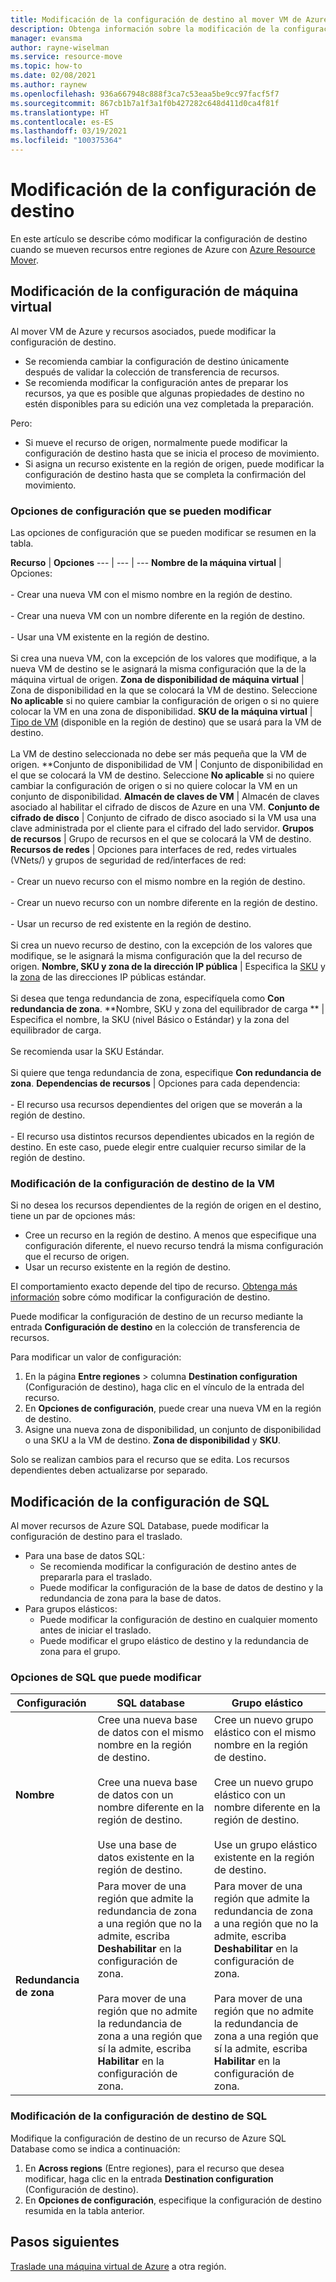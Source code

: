 ```yaml
---
title: Modificación de la configuración de destino al mover VM de Azure entre regiones con Azure Resource Mover
description: Obtenga información sobre la modificación de la configuración de destino al mover VM de Azure entre regiones con Azure Resource Mover.
manager: evansma
author: rayne-wiselman
ms.service: resource-move
ms.topic: how-to
ms.date: 02/08/2021
ms.author: raynew
ms.openlocfilehash: 936a667948c888f3ca7c53eaa5be9cc97facf5f7
ms.sourcegitcommit: 867cb1b7a1f3a1f0b427282c648d411d0ca4f81f
ms.translationtype: HT
ms.contentlocale: es-ES
ms.lasthandoff: 03/19/2021
ms.locfileid: "100375364"
---
```

# <a name="modify-destination-settings"></a>Modificación de la configuración de destino

En este artículo se describe cómo modificar la configuración de destino cuando se mueven recursos entre regiones de Azure con [Azure Resource Mover](overview.md).


## <a name="modify-vm-settings"></a>Modificación de la configuración de máquina virtual

Al mover VM de Azure y recursos asociados, puede modificar la configuración de destino. 

- Se recomienda cambiar la configuración de destino únicamente después de validar la colección de transferencia de recursos.
- Se recomienda modificar la configuración antes de preparar los recursos, ya que es posible que algunas propiedades de destino no estén disponibles para su edición una vez completada la preparación.

Pero:
- Si mueve el recurso de origen, normalmente puede modificar la configuración de destino hasta que se inicia el proceso de movimiento.
- Si asigna un recurso existente en la región de origen, puede modificar la configuración de destino hasta que se completa la confirmación del movimiento.

### <a name="settings-you-can-modify"></a>Opciones de configuración que se pueden modificar

Las opciones de configuración que se pueden modificar se resumen en la tabla.

**Recurso** | **Opciones** 
--- | --- | --- 
**Nombre de la máquina virtual** | Opciones:<br/><br/> - Crear una nueva VM con el mismo nombre en la región de destino.<br/><br/> - Crear una nueva VM con un nombre diferente en la región de destino.<br/><br/> - Usar una VM existente en la región de destino.<br/><br/> Si crea una nueva VM, con la excepción de los valores que modifique, a la nueva VM de destino se le asignará la misma configuración que la de la máquina virtual de origen.
**Zona de disponibilidad de máquina virtual** | Zona de disponibilidad en la que se colocará la VM de destino. Seleccione **No aplicable** si no quiere cambiar la configuración de origen o si no quiere colocar la VM en una zona de disponibilidad.
**SKU de la máquina virtual** | [Tipo de VM](https://azure.microsoft.com/pricing/details/virtual-machines/series/) (disponible en la región de destino) que se usará para la VM de destino.<br/><br/> La VM de destino seleccionada no debe ser más pequeña que la VM de origen.
**Conjunto de disponibilidad de VM | Conjunto de disponibilidad en el que se colocará la VM de destino. Seleccione **No aplicable** si no quiere cambiar la configuración de origen o si no quiere colocar la VM en un conjunto de disponibilidad.
**Almacén de claves de VM** | Almacén de claves asociado al habilitar el cifrado de discos de Azure en una VM.
**Conjunto de cifrado de disco** | Conjunto de cifrado de disco asociado si la VM usa una clave administrada por el cliente para el cifrado del lado servidor.
**Grupos de recursos** | Grupo de recursos en el que se colocará la VM de destino.
**Recursos de redes** | Opciones para interfaces de red, redes virtuales (VNets/) y grupos de seguridad de red/interfaces de red:<br/><br/> - Crear un nuevo recurso con el mismo nombre en la región de destino.<br/><br/> - Crear un nuevo recurso con un nombre diferente en la región de destino.<br/><br/> - Usar un recurso de red existente en la región de destino.<br/><br/> Si crea un nuevo recurso de destino, con la excepción de los valores que modifique, se le asignará la misma configuración que la del recurso de origen.
**Nombre, SKU y zona de la dirección IP pública** | Especifica la [SKU](../virtual-network/public-ip-addresses.md#sku) y la [zona](../virtual-network/public-ip-addresses.md#standard) de las direcciones IP públicas estándar.<br/><br/> Si desea que tenga redundancia de zona, especifíquela como **Con redundancia de zona**.
**Nombre, SKU y zona del equilibrador de carga ** | Especifica el nombre, la SKU (nivel Básico o Estándar) y la zona del equilibrador de carga.<br/><br/> Se recomienda usar la SKU Estándar.<br/><br/> Si quiere que tenga redundancia de zona, especifique **Con redundancia de zona**.
**Dependencias de recursos** | Opciones para cada dependencia:<br/><br/>- El recurso usa recursos dependientes del origen que se moverán a la región de destino.<br/><br/> - El recurso usa distintos recursos dependientes ubicados en la región de destino. En este caso, puede elegir entre cualquier recurso similar de la región de destino.

### <a name="edit-vm-destination-settings"></a>Modificación de la configuración de destino de la VM

Si no desea los recursos dependientes de la región de origen en el destino, tiene un par de opciones más:

- Cree un recurso en la región de destino. A menos que especifique una configuración diferente, el nuevo recurso tendrá la misma configuración que el recurso de origen.
- Usar un recurso existente en la región de destino.

El comportamiento exacto depende del tipo de recurso. [Obtenga más información](modify-target-settings.md) sobre cómo modificar la configuración de destino.

Puede modificar la configuración de destino de un recurso mediante la entrada **Configuración de destino** en la colección de transferencia de recursos. 

Para modificar un valor de configuración: 

1. En la página **Entre regiones** > columna **Destination configuration** (Configuración de destino), haga clic en el vínculo de la entrada del recurso.
2. En **Opciones de configuración**, puede crear una nueva VM en la región de destino.
3. Asigne una nueva zona de disponibilidad, un conjunto de disponibilidad o una SKU a la VM de destino. **Zona de disponibilidad** y **SKU**.

Solo se realizan cambios para el recurso que se edita. Los recursos dependientes deben actualizarse por separado.


## <a name="modify-sql-settings"></a>Modificación de la configuración de SQL

Al mover recursos de Azure SQL Database, puede modificar la configuración de destino para el traslado. 

- Para una base de datos SQL:
    - Se recomienda modificar la configuración de destino antes de prepararla para el traslado.
    - Puede modificar la configuración de la base de datos de destino y la redundancia de zona para la base de datos.
- Para grupos elásticos:
    -  Puede modificar la configuración de destino en cualquier momento antes de iniciar el traslado.
    - Puede modificar el grupo elástico de destino y la redundancia de zona para el grupo. 

### <a name="sql-settings-you-can-modify"></a>Opciones de SQL que puede modificar

**Configuración** | **SQL database** | **Grupo elástico**
--- | --- | ---
**Nombre** | Cree una nueva base de datos con el mismo nombre en la región de destino.<br/><br/> Cree una nueva base de datos con un nombre diferente en la región de destino.<br/><br/> Use una base de datos existente en la región de destino. | Cree un nuevo grupo elástico con el mismo nombre en la región de destino.<br/><br/> Cree un nuevo grupo elástico con un nombre diferente en la región de destino.<br/><br/> Use un grupo elástico existente en la región de destino.
**Redundancia de zona** | Para mover de una región que admite la redundancia de zona a una región que no la admite, escriba **Deshabilitar** en la configuración de zona.<br/><br/> Para mover de una región que no admite la redundancia de zona a una región que sí la admite, escriba **Habilitar** en la configuración de zona. | Para mover de una región que admite la redundancia de zona a una región que no la admite, escriba **Deshabilitar** en la configuración de zona.<br/><br/> Para mover de una región que no admite la redundancia de zona a una región que sí la admite, escriba **Habilitar** en la configuración de zona.

### <a name="edit-sql-destination-settings"></a>Modificación de la configuración de destino de SQL

Modifique la configuración de destino de un recurso de Azure SQL Database como se indica a continuación: 

1. En **Across regions** (Entre regiones), para el recurso que desea modificar, haga clic en la entrada **Destination configuration** (Configuración de destino).
2. En **Opciones de configuración**, especifique la configuración de destino resumida en la tabla anterior.

## <a name="next-steps"></a>Pasos siguientes

[Traslade una máquina virtual de Azure](tutorial-move-region-virtual-machines.md) a otra región.
